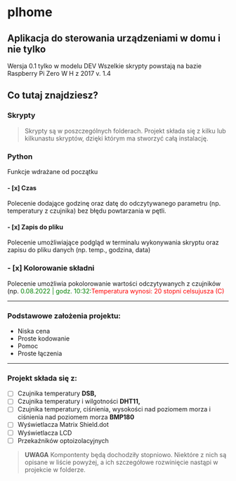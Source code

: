 # pIhome 
## Aplikacja do sterowania urządzeniami w domu i nie tylko
Wersja 0.1 tylko w modelu DEV
Wszelkie skrypty powstają na bazie Raspberry Pi Zero W H z 2017 v. 1.4 

## Co tutaj znajdziesz?
### Skrypty
> Skrypty są w poszczególnych folderach. Projekt składa się z kilku lub kilkunastu skryptów, dzięki którym ma stworzyć całą instalację. 
### Python
Funkcje wdrażane od początku
#### - [x] Czas
Polecenie dodające godzinę oraz datę do odczytywanego parametru (np. temperatury z czujnika) bez błędu powtarzania w pętli.
#### - [x] Zapis do pliku
Polecenie umożliwiające podgląd w terminalu wykonywania skryptu oraz zapisu do pliku danych (np. temp., godzina, data)
### - [x] Kolorowanie składni
Polecenie umożliwia pokolorowanie wartości odczytywanych z czujników (np. <font color="green"> 0.08.2022 | godz. 10:32:</font><font color="red">Temperatura wynosi: 20 stopni celsujusza (C)</font>
***
### Podstawowe założenia projektu:
- Niska cena
- Proste kodowanie
- Pomoc
- Proste łączenia
***
### Projekt składa się z:
- [ ] Czujnika temperatury **DSB,**
- [ ] Czujnika temperatury i wilgotności **DHT11,**
- [ ] Czujnika temperatury, ciśnienia, wysokości nad poziomem morza i ciśnienia nad poziomem morza **BMP180**
- [ ] Wyświetlacza Matrix Shield.dot 
- [ ] Wyświetlacza LCD
- [ ] Przekaźników optoizolacyjnych

> **UWAGA**
> Kompontenty będą dochodziły stopniowo. Niektóre z nich są opisane w liście powyżej, a ich szczegółowe rozwinięcie nastąpi w projekcie w folderze.
